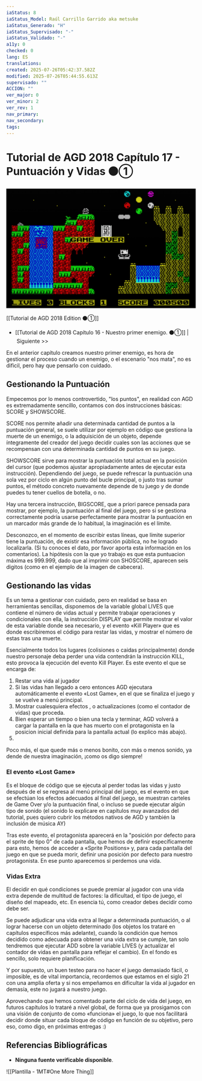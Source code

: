 ```yaml
---
iaStatus: 8
iaStatus_Model: Raúl Carrillo Garrido aka metsuke
iaStatus_Generado: "H"
iaStatus_Supervisado: "-"
iaStatus_Validado: "-"
a11y: 0
checked: 0
lang: ES
translations: 
created: 2025-07-26T05:42:37.582Z
modified: 2025-07-26T05:44:55.613Z
supervisado: ""
ACCION: ""
ver_major: 0
ver_minor: 2
ver_rev: 1
nav_primary: 
nav_secondary: 
tags:
---
```

# Tutorial de AGD 2018 Capítulo 17 - Puntuación y Vidas ⚫①

![Game Over en JBA](PublicBrain/_resources/de50fdb8c54a66c181e9c8473d6eaddc_MD5.jpg)

 [[Tutorial de AGD 2018 Edition ⚫①]]
* [[Tutorial de AGD 2018 Capítulo 16 - Nuestro primer enemigo. ⚫①]] | Siguiente >>

En el anterior capítulo creamos nuestro primer enemigo, es hora de gestionar el proceso cuando un enemigo, o el escenario "nos mata", no es dificil, pero hay que pensarlo con cuidado.

## Gestionando la Puntuación

Empecemos por lo menos controvertido, "los puntos", en realidad con AGD es extremadamente sencillo, contamos con dos instrucciones básicas: SCORE y SHOWSCORE.

SCORE nos permite añadir una determinada cantidad de puntos a la puntuación general, se suele utilizar por ejemplo en código que gestiona la muerte de un enemigo, o la adquisición de un objeto, depende íntegramente del creador del juego decidir cuales son las acciones que se recompensan con una determinada cantidad de puntos en su juego.

SHOWSCORE sirve para mostrar la puntuación total actual en la posición del cursor (que podemos ajustar apropiadamente antes de ejecutar esta instrucción). Dependiendo del juego, se puede refrescar la puntuación una sola vez por ciclo en algún punto del bucle principal, o justo tras sumar puntos, el método concreto nuevamente depende de tu juego y de donde puedes tu tener cuellos de botella, o no.

Hay una tercera instrucción, BIGSCORE, que a priori parece pensada para mostrar, por ejemplo, la puntuación al final del juego, pero si se gestiona correctamente podría usarse perfectamente para mostrar la puntuación en un marcador más grande de lo habitual, la imaginación es el límite.

Desconozco, en el momento de escribir estas líneas, que límite superior tiene la puntuación, de existir esa información pública, no he logrado localizarla. (Si tu conoces el dato, por favor aporta esta información en los comentarios). La hipótesis con la que yo trabajo es que esta puntuacion máxima es 999.999, dado que al imprimir con SHOSCORE, aparecen seis digitos (como en el ejemplo de la imagen de cabecera).
## Gestionando las vidas

Es un tema a gestionar con cuidado, pero en realidad se basa en herramientas sencillas, disponemos de la variable global LIVES que contiene el número de vidas actual y permite trabajar operaciones y condicionales con ella, la instrucción DISPLAY que permite mostrar el valor de esta variable donde sea necesario, y el evento «Kill Player» que es donde escribiremos el código para restar las vidas, y mostrar el número de estas tras una muerte.

Esencialmente todos los lugares (colisiones o caidas principalmente) donde nuestro personaje deba perder una vida contendrán la instrucción KILL, esto provoca la ejecución del evento Kill Player. Es este evento el que se encarga de:

1. Restar una vida al jugador
2. Si las vidas han llegado a cero entonces AGD ejecutara automáticamente el evento «Lost Game», en el que se finaliza el juego y se vuelve a menú principal.
3. Mostrar cualesquiera efectos , o actualizaciones (como el contador de vidas) que proceda.
4. Bien esperar un tiempo o bien una tecla y terminar, AGD volverá a cargar la pantalla en la que has muerto con el protagonista en la posicion inicial definida para la pantalla actual (lo explico más abajo).
5. 
Poco más, el que quede más o menos bonito, con más o menos sonido, ya dende de nuestra imaginación, ¡como os digo siempre!
### El evento «Lost Game»

Es el bloque de código que se ejecuta al perder todas las vidas y justo después de el se regresa al menú principal del juego, es el evento en que se efectúan los efectos adecuados al final del juego, se muestran carteles de Game Over y/o la puntuación final, o incluso se puede ejecutar algún tipo de sonido (el sonido lo explicare en capítulos muy avanzados del tutorial, pues quiero cubrir los métodos nativos de AGD y también la inclusión de música AY)

Tras este evento, el protagonista aparecerá en la "posición por defecto para el sprite de tipo 0" de cada pantalla, que hemos de definir específicamente para esto, hemos de acceder a «Sprite Positions» y, para cada pantalla del juego en que se pueda morir, definir una posición por defecto para nuestro protagonista. En ese punto aparecemos si perdemos una vida.
### Vidas Extra

El decidir en qué condiciones se puede premiar al jugador con una vida extra depende de multitud de factores: la dificultad, el tipo de juego, el diseño del mapeado, etc. En esencia tú, como creador debes decidir como debe ser.

Se puede adjudicar una vida extra al llegar a determinada puntuación, o al lograr hacerse con un objeto determinado (los objetos los trataré en capítulos específicos más adelante), cuando la condición que hemos decidido como adecuada para obtener una vida extra se cumple, tan solo tendremos que ejecutar ADD sobre la variable LIVES (y actualizar el contador de vidas en pantalla para reflejar el cambio). En el fondo es sencillo, solo requiere planificación.

Y por supuesto, un buen testeo para no hacer el juego demasiado fácil, o imposible, es de vital importancia, recordemos que estamos en el siglo 21 con una amplia oferta y si nos empeñamos en dificultar la vida al jugador en demasía, este no jugará a nuestro juego.

Aprovechando que hemos comentado parte del ciclo de vida del juego, en futuros capítulos lo trataré a nivel global, de forma que ya prosigamos con una visión de conjunto de como «funciona» el juego, lo que nos facilitará decidir donde situar cada bloque de código en función de su objetivo, pero eso, como digo, en próximas entregas :)

## Referencias Bibliográficas

- **Ninguna fuente verificable disponible**. 

![[Plantilla - 1MT#One More Thing]]